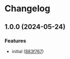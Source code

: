 # Changelog

## 1.0.0 (2024-05-24)


### Features

* initial ([883f767](https://github.com/Seldszar/Talki/commit/883f76734e815e341e340c6975d96c6dd998f5b0))
